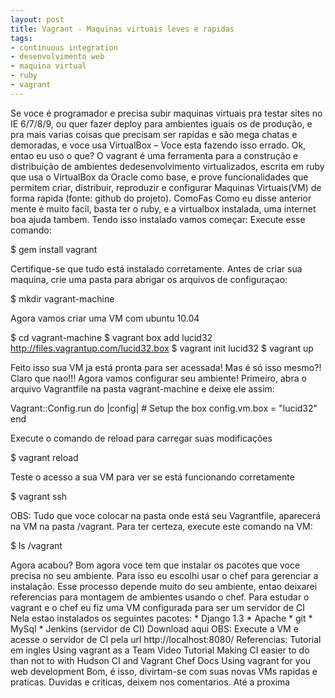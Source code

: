 ```yaml
---
layout: post
title: Vagrant - Maquinas virtuais leves e rapidas
tags:
- continuous integration
- desenvolvimento web
- maquina virtual
- ruby
- vagrant
---
```


Se voce é programador e precisa subir maquinas virtuais pra testar sites no IE 6/7/8/9, ou quer fazer deploy para ambientes iguais os de produção, e pra mais varias coisas que precisam ser rapidas e são mega chatas e demoradas, e voce usa VirtualBox – Voce esta fazendo isso errado.
Ok, entao eu uso o que?
O vagrant é uma ferramenta para a construção e distribuição de ambientes dedesenvolvimento virtualizados, escrita em ruby que usa o VirtualBox da Oracle como base, e prove funcionalidades que permitem criar, distribuir, reproduzir e configurar Maquinas Virtuais(VM) de forma rapida (fonte: github do projeto).
ComoFas
Como eu disse anterior mente é muito facil, basta ter o ruby, e a virtualbox instalada, uma internet boa ajuda tambem.
Tendo isso instalado vamos começar:
Execute esse comando:


$ gem install vagrant


Certifique-se que tudo está instalado corretamente.
Antes de criar sua maquina, crie uma pasta para abrigar os arquivos de configuraçao:


$ mkdir vagrant-machine


Agora vamos criar uma VM com ubuntu 10.04


$ cd vagrant-machine $ vagrant box add lucid32 http://files.vagrantup.com/lucid32.box $ vagrant init lucid32 $ vagrant up


Feito isso sua VM ja está pronta para ser acessada!
Mas é só isso mesmo?!
Claro que nao!!! Agora vamos configurar seu ambiente! Primeiro, abra o arquivo Vagrantfile na pasta vagrant-machine e deixe ele assim:


Vagrant::Config.run do |config| # Setup the box config.vm.box = "lucid32" end


Execute o comando de reload para carregar suas modificações


$ vagrant reload


Teste o acesso a sua VM para ver se está funcionando corretamente


$ vagrant ssh


OBS: Tudo que voce colocar na pasta onde está seu Vagrantfile, aparecerá na VM na pasta /vagrant. Para ter certeza, execute este comando na VM:


$ ls /vagrant


Agora acabou?
Bom agora voce tem que instalar os pacotes que voce precisa no seu ambiente. Para isso eu escolhi usar o chef para gerenciar a instalação. Esse processo depende muito do seu ambiente, entao deixarei referencias para montagem de ambientes usando o chef.
Para estudar o vagrant e o chef eu fiz uma VM configurada para ser um servidor de CI
Nela estao instalados os seguintes pacotes: * Django 1.3 * Apache * git * MySql * Jenkins (servidor de CI)
Download aqui
OBS: Execute a VM e acesse o servidor de CI pela url http://localhost:8080/
Referencias:
Tutorial em ingles
Using vagrant as a Team
Video Tutorial
Making CI easier to do than not to with Hudson CI and Vagrant
Chef Docs
Using vagrant for you web development
Bom, é isso, divirtam-se com suas novas VMs rapidas e praticas.
Duvidas e criticas, deixem nos comentarios.
Até a proxima
